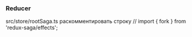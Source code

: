 ### Reducer

src/store/rootSaga.ts
раскомментировать строку
// import { fork } from 'redux-saga/effects';